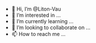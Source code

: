 - 👋 Hi, I’m @Liton-Vau
- 👀 I’m interested in ...
- 🌱 I’m currently learning ...
- 💞️ I’m looking to collaborate on ...
- 📫 How to reach me ...

<!---
Liton-Vau/Liton-Vau is a ✨ special ✨ repository because its `README.md` (this file) appears on your GitHub profile.
You can click the Preview link to take a look at your changes.
--->
